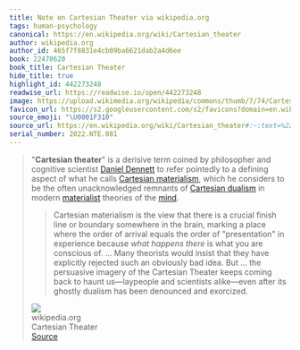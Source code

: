 ```yaml
---
title: Note on Cartesian Theater via wikipedia.org
tags: human-psychology
canonical: https://en.wikipedia.org/wiki/Cartesian_theater
author: wikipedia.org
author_id: 465f7f8831e4cb09ba6621dab2a4d6ee
book: 22478620
book_title: Cartesian Theater
hide_title: true
highlight_id: 442273248
readwise_url: https://readwise.io/open/442273248
image: https://upload.wikimedia.org/wikipedia/commons/thumb/7/74/Cartesian_Theater.svg/1200px-Cartesian_Theater.svg.png
favicon_url: https://s2.googleusercontent.com/s2/favicons?domain=en.wikipedia.org
source_emoji: "\U0001F310"
source_url: https://en.wikipedia.org/wiki/Cartesian_theater#:~:text=%22**Cartesian%20theater**%22%20is,denounced%20and%20exorcized.
serial_number: 2022.NTE.081
---
```

> "**Cartesian theater**" is a derisive term coined by philosopher and cognitive scientist [Daniel Dennett](https://en.wikipedia.org/wiki/Daniel_Dennett) to refer pointedly to a defining aspect of what he calls [Cartesian materialism](https://en.wikipedia.org/wiki/Cartesian_materialism), which he considers to be the often unacknowledged remnants of [Cartesian dualism](https://en.wikipedia.org/wiki/Cartesian_dualism) in modern [materialist](https://en.wikipedia.org/wiki/Materialism) theories of the [mind](https://en.wikipedia.org/wiki/Mind).
> 
> > Cartesian materialism is the view that there is a crucial finish line or boundary somewhere in the brain, marking a place where the order of arrival equals the order of "presentation" in experience because *what happens there* is what you are conscious of. ... Many theorists would insist that they have explicitly rejected such an obviously bad idea. But ... the persuasive imagery of the Cartesian Theater keeps coming back to haunt us—laypeople and scientists alike—even after its ghostly dualism has been denounced and exorcized.
> <div class="quoteback-footer"><div class="quoteback-avatar"><img class="mini-favicon" src="https://s2.googleusercontent.com/s2/favicons?domain=en.wikipedia.org"></div><div class="quoteback-metadata"><div class="metadata-inner"><span style="display:none">FROM:</span><div aria-label="wikipedia.org" class="quoteback-author"> wikipedia.org</div><div aria-label="Cartesian Theater" class="quoteback-title"> Cartesian Theater</div></div></div><div class="quoteback-backlink"><a target="_blank" aria-label="go to the full text of this quotation" rel="noopener" href="https://en.wikipedia.org/wiki/Cartesian_theater#:~:text=%22**Cartesian%20theater**%22%20is,denounced%20and%20exorcized." class="quoteback-arrow"> Source</a></div></div>
